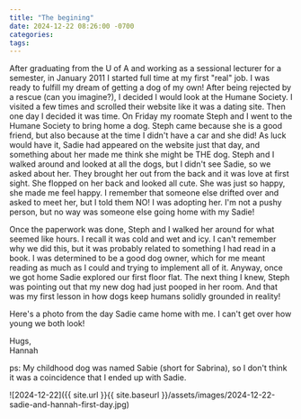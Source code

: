 ```yaml
---
title: "The begining"
date: 2024-12-22 08:26:00 -0700
categories:
tags:
---
```


After graduating from the U of A and working as a sessional lecturer for a semester, in January 2011 I started full time at my first "real" job. I was ready to fulfill my dream of getting a dog of my own! After being rejected by a rescue (can you imagine?), I decided I would look at the Humane Society. I visited a few times and scrolled their website like it was a dating site. Then one day I decided it was time. On Friday my roomate Steph and I went to the Humane Society to bring home a dog. Steph came because she is a good friend, but also because at the time I didn't have a car and she did! As luck would have it, Sadie had appeared on the website just that day, and something about her made me think she might be THE dog. Steph and I walked around and looked at all the dogs, but I didn't see Sadie, so we asked about her. They brought her out from the back and it was love at first sight. She flopped on her back and looked all cute. She was just so happy, she made me feel happy. I remember that someone else drifted over and asked to meet her, but I told them NO! I was adopting her. I'm not a pushy person, but no way was someone else going home with my Sadie!

Once the paperwork was done, Steph and I walked her around for what seemed like hours. I recall it was cold and wet and icy. I can't remember why we did this, but it was probably related to something I had read in a book. I was determined to be a good dog owner, which for me meant reading as much as I could and trying to implement all of it. Anyway, once we got home Sadie explored our first floor flat. The next thing I knew, Steph was pointing out that my new dog had just pooped in her room. And that was my first lesson in how dogs keep humans solidly grounded in reality!

Here's a photo from the day Sadie came home with me. I can't get over how young we both look!

Hugs,<br />
Hannah

ps: My childhood dog was named Sabie (short for Sabrina), so I don't think it was a coincidence that I ended up with Sadie.

![2024-12-22]({{ site.url }}{{ site.baseurl }}/assets/images/2024-12-22-sadie-and-hannah-first-day.jpg)